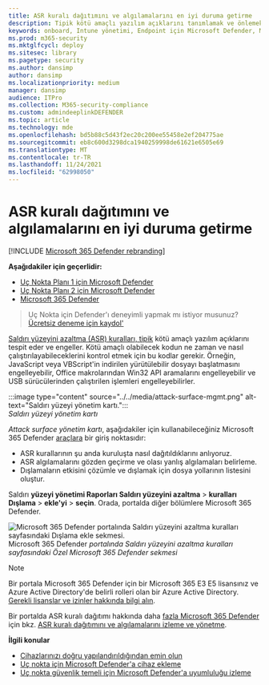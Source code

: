 ```yaml
---
title: ASR kuralı dağıtımını ve algılamalarını en iyi duruma getirme
description: Tipik kötü amaçlı yazılım açıklarını tanımlamak ve önlemek için saldırı alanı azaltma (ASR) kurallarınızı en iyi duruma getirme.
keywords: onboard, Intune yönetimi, Endpoint için Microsoft Defender, Microsoft Defender, Windows Defender, saldırı yüzeyini azaltma, ASR, güvenlik temeli
ms.prod: m365-security
ms.mktglfcycl: deploy
ms.sitesec: library
ms.pagetype: security
ms.author: dansimp
author: dansimp
ms.localizationpriority: medium
manager: dansimp
audience: ITPro
ms.collection: M365-security-compliance
ms.custom: admindeeplinkDEFENDER
ms.topic: article
ms.technology: mde
ms.openlocfilehash: bd5b88c5d43f2ec20c200ee55458e2ef204775ae
ms.sourcegitcommit: eb8c600d3298dca1940259998de61621e6505e69
ms.translationtype: MT
ms.contentlocale: tr-TR
ms.lasthandoff: 11/24/2021
ms.locfileid: "62998050"
---
```

# <a name="optimize-asr-rule-deployment-and-detections"></a>ASR kuralı dağıtımını ve algılamalarını en iyi duruma getirme

[!INCLUDE [Microsoft 365 Defender rebranding](../../includes/microsoft-defender.md)]

**Aşağıdakiler için geçerlidir:**
- [Uç Nokta Planı 1 için Microsoft Defender](https://go.microsoft.com/fwlink/p/?linkid=2154037)
- [Uç Nokta Planı 2 için Microsoft Defender](https://go.microsoft.com/fwlink/p/?linkid=2154037)
- [Microsoft 365 Defender](https://go.microsoft.com/fwlink/?linkid=2118804)

> Uç Nokta için Defender'ı deneyimli yapmak mı istiyor musunuz? [Ücretsiz deneme için kaydol'](https://www.microsoft.com/WindowsForBusiness/windows-atp?ocid=docs-wdatp-onboardconfigure-abovefoldlink)

[Saldırı yüzeyini azaltma (ASR) kuralları, tipik](./attack-surface-reduction.md) kötü amaçlı yazılım açıklarını tespit eder ve engeller. Kötü amaçlı olabilecek kodun ne zaman ve nasıl çalıştırılayabileceklerini kontrol etmek için bu kodlar gerekir. Örneğin, JavaScript veya VBScript'in indirilen yürütülebilir dosyayı başlatmasını engelleyebilir, Office makrolarından Win32 API aramalarını engelleyebilir ve USB sürücülerinden çalıştırilen işlemleri engelleyebilirler.


:::image type="content" source="../../media/attack-surface-mgmt.png" alt-text="Saldırı yüzeyi yönetim kartı.":::
<br>
*Saldırı yüzeyi yönetim kartı*

*Attack surface yönetim kartı*, aşağıdakiler için kullanabileceğiniz Microsoft 365 Defender <a href="https://go.microsoft.com/fwlink/p/?linkid=2077139" target="_blank">araçlara</a> bir giriş noktasıdır:

* ASR kurallarının şu anda kuruluşta nasıl dağıtıldıklarını anlıyoruz.
* ASR algılamalarını gözden geçirme ve olası yanlış algılamaları belirleme.
* Dışlamaların etkisini çözümle ve dışlamak için dosya yollarının listesini oluştur.

Saldırı **yüzeyi yönetimi Raporları Saldırı yüzeyini azaltma** \> **kuralları Dışlama** \> **ekle'yi** \> **seçin**. Orada, portalda diğer bölümlere Microsoft 365 Defender.

![Microsoft 365 Defender portalında Saldırı yüzeyini azaltma kuralları sayfasındaki Dışlama ekle sekmesi.](images/secconmgmt_asr_m365exlusions.png)<br>
Microsoft 365 Defender *portalında Saldırı yüzeyini azaltma kuralları sayfasındaki Özel Microsoft 365 Defender sekmesi*

> [!NOTE]
> Bir portala Microsoft 365 Defender için bir Microsoft 365 E3 E5 lisansınız ve Azure Active Directory'de belirli rolleri olan bir Azure Active Directory. [Gerekli lisanslar ve izinler hakkında bilgi alın](/office365/securitycompliance/microsoft-security-and-compliance#required-licenses-and-permissions).

Bir portalda ASR kuralı dağıtımı hakkında daha <a href="https://go.microsoft.com/fwlink/p/?linkid=2077139" target="_blank">fazla Microsoft 365 Defender</a> için bkz. [ASR kuralı dağıtımını ve algılamalarını izleme ve yönetme](/office365/securitycompliance/monitor-devices#monitor-and-manage-asr-rule-deployment-and-detections).

**İlgili konular**

* [Cihazlarınızı doğru yapılandırıldığından emin olun](configure-machines.md)
* [Uç nokta için Microsoft Defender'a cihaz ekleme](configure-machines-onboarding.md)
* [Uç nokta güvenlik temeli için Microsoft Defender'a uyumluluğu izleme](configure-machines-security-baseline.md)
